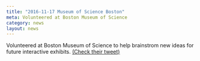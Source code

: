 ```yaml
---
title: "2016-11-17 Museum of Science Boston"
meta: Volunteered at Boston Museum of Science
category: news
layout: news
---
```

Volunteered at Boston Museum of Science to help brainstrom new ideas for future interactive exhibits. [(Check their tweet)](https://twitter.com/museumofscience/status/799373392331710464)
